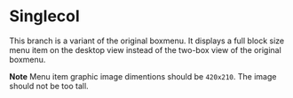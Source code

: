 # Singlecol
This branch is a variant of the original boxmenu. It displays a full
block size menu item on the desktop view instead of the two-box view of the
original boxmenu.

**Note**
Menu item graphic image dimentions should be `420x210`. The image should not
be too tall.
